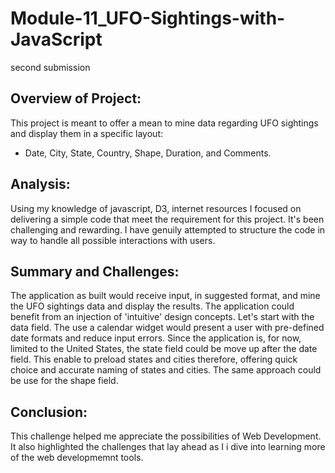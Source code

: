 # Module-11_UFO-Sightings-with-JavaScript
second submission 

## Overview of Project:
This project is meant to offer a mean to mine data regarding UFO sightings and display them in a specific layout:
- Date, City, State, Country, Shape, Duration, and Comments.

## Analysis:
Using my knowledge of javascript, D3, internet resources I focused on delivering a simple code that meet the requirement for this project. It's been challenging and rewarding. I have genuily attempted to structure the code in way to handle all possible interactions with users. 

##  Summary and Challenges:
The application as built would receive input, in suggested format, and mine the UFO sightings data and display the results. The application could benefit from an injection of 'intuitive' design concepts. Let's start with the data field. The use a calendar widget would present a user with pre-defined date formats and reduce input errors. Since the application is, for now, limited to the United States, the state field could be move up after the date field. This enable to preload states and cities therefore, offering quick choice and accurate naming of states and cities. The same approach could be use for the shape field.

## Conclusion:
This challenge helped me appreciate the possibilities of Web Development. It also highlighted the challenges that lay ahead as I i dive  into learning more of the web developmemnt tools. 
